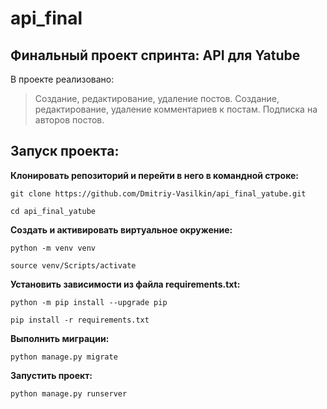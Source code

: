 # api_final
## Финальный проект спринта: API для Yatube

В проекте реализовано:
> Создание, редактирование, удаление постов.
> Создание, редактирование, удаление комментариев к постам.
> Подписка на авторов постов.

## Запуск проекта:

**Клонировать репозиторий и перейти в него в командной строке:**
```
git clone https://github.com/Dmitriy-Vasilkin/api_final_yatube.git

cd api_final_yatube
```

**Cоздать и активировать виртуальное окружение:**
```
python -m venv venv

source venv/Scripts/activate
```

**Установить зависимости из файла requirements.txt:**
```
python -m pip install --upgrade pip

pip install -r requirements.txt
```

**Выполнить миграции:**
```
python manage.py migrate
```

**Запустить проект:**
```
python manage.py runserver
```

